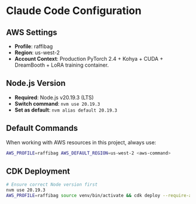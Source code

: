# Claude Code Configuration

## AWS Settings
- **Profile**: raffibag
- **Region**: us-west-2
- **Account Context**: Production PyTorch 2.4 + Kohya + CUDA + DreamBooth + LoRA training container.

## Node.js Version
- **Required**: Node.js v20.19.3 (LTS)
- **Switch command**: `nvm use 20.19.3`
- **Set as default**: `nvm alias default 20.19.3`

## Default Commands
When working with AWS resources in this project, always use:
```bash
AWS_PROFILE=raffibag AWS_DEFAULT_REGION=us-west-2 <aws-command>
```

## CDK Deployment
```bash
# Ensure correct Node version first
nvm use 20.19.3
AWS_PROFILE=raffibag source venv/bin/activate && cdk deploy --require-approval never
```